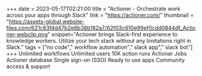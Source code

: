 +++
date = 2023-05-17T02:21:00
title = "Actioner - Orchestrate work across your apps through Slack"
link = "https://actioner.com/"
thumbnail = "https://assets-global.website-files.com/621c63f4d47b2e6b38b182a7/62f03c610e99ef0cdd0844df_Actioner-webclip.png"
snippet="Actioner brings Slack-first experience to knowledge workers. Utilize your tech stack without any limitations right in Slack."
tags = ["no code"," workflow automation"," slack app"," slack bot"]
+++
Unlimited workflows
Unlimited users
10K action runs
Actioner Jobs
Actioner database
Single sign-on (SSO)
Ready to use apps
Community access & support
